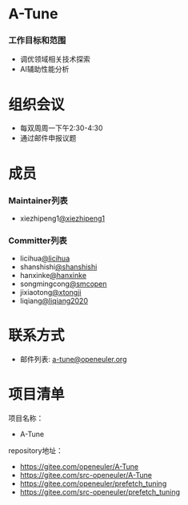 
# A-Tune

### 工作目标和范围

- 调优领域相关技术探索
- AI辅助性能分析



# 组织会议

- 每双周周一下午2:30-4:30
- 通过邮件申报议题


# 成员


### Maintainer列表

- xiezhipeng1[@xiezhipeng1](https://gitee.com/xiezhipeng1)


### Committer列表

- licihua[@licihua](https://gitee.com/licihua)
- shanshishi[@shanshishi](https://gitee.com/shanshishi)
- hanxinke[@hanxinke](https://gitee.com/hanxinke)
- songmingcong[@smcopen](https://gitee.com/smcopen)
- jixiaotong[@xtongji](https://gitee.com/xtongji)
- liqiang[@liqiang2020](https://gitee.com/liqiang2020)


# 联系方式

- 邮件列表: a-tune@openeuler.org



# 项目清单


项目名称：

- A-Tune

repository地址：

- https://gitee.com/openeuler/A-Tune
- https://gitee.com/src-openeuler/A-Tune
- https://gitee.com/openeuler/prefetch_tuning
- https://gitee.com/src-openeuler/prefetch_tuning

